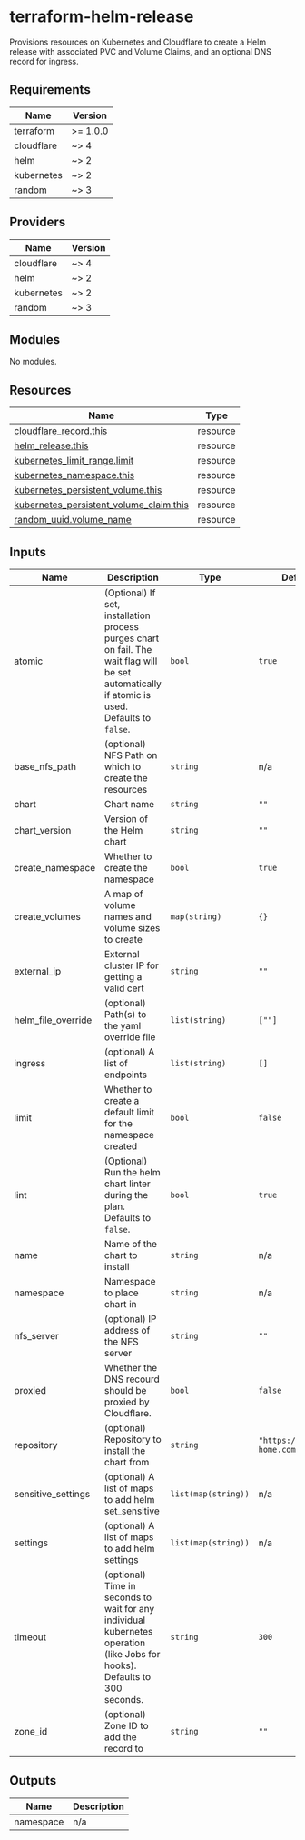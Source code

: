 # terraform-helm-release

Provisions resources on Kubernetes and Cloudflare to create a Helm release with associated PVC and Volume Claims, and  an optional DNS record for ingress.

## Requirements

| Name       | Version  |
|------------|----------|
| terraform  | >= 1.0.0 |
| cloudflare | ~> 4     |
| helm       | ~> 2     |
| kubernetes | ~> 2     |
| random     | ~> 3     |

## Providers

| Name       | Version |
|------------|---------|
| cloudflare | ~> 4    |
| helm       | ~> 2    |
| kubernetes | ~> 2    |
| random     | ~> 3    |

## Modules

No modules.

## Resources

| Name                                                                                                                                                  | Type     |
|-------------------------------------------------------------------------------------------------------------------------------------------------------|----------|
| [cloudflare_record.this](https://registry.terraform.io/providers/cloudflare/cloudflare/latest/docs/resources/record)                                  | resource |
| [helm_release.this](https://registry.terraform.io/providers/hashicorp/helm/latest/docs/resources/release)                                             | resource |
| [kubernetes_limit_range.limit](https://registry.terraform.io/providers/hashicorp/kubernetes/latest/docs/resources/limit_range)                        | resource |
| [kubernetes_namespace.this](https://registry.terraform.io/providers/hashicorp/kubernetes/latest/docs/resources/namespace)                             | resource |
| [kubernetes_persistent_volume.this](https://registry.terraform.io/providers/hashicorp/kubernetes/latest/docs/resources/persistent_volume)             | resource |
| [kubernetes_persistent_volume_claim.this](https://registry.terraform.io/providers/hashicorp/kubernetes/latest/docs/resources/persistent_volume_claim) | resource |
| [random_uuid.volume_name](https://registry.terraform.io/providers/hashicorp/random/latest/docs/resources/uuid)                                        | resource |

## Inputs

| Name                 | Description                                                                                                                                   | Type                | Default                             | Required |
|----------------------|-----------------------------------------------------------------------------------------------------------------------------------------------|---------------------|-------------------------------------|:--------:|
| atomic               | (Optional) If set, installation process purges chart on fail. The wait flag will be set automatically if atomic is used. Defaults to `false`. | `bool`              | `true`                              |    no    |
| base\_nfs\_path      | (optional) NFS Path on which to create the resources                                                                                          | `string`            | n/a                                 |   yes    |
| chart                | Chart name                                                                                                                                    | `string`            | `""`                                |    no    |
| chart\_version       | Version of the Helm chart                                                                                                                     | `string`            | `""`                                |    no    |
| create\_namespace    | Whether to create the namespace                                                                                                               | `bool`              | `true`                              |    no    |
| create\_volumes      | A map of volume names and volume sizes to create                                                                                              | `map(string)`       | `{}`                                |    no    |
| external\_ip         | External cluster IP for getting a valid cert                                                                                                  | `string`            | `""`                                |    no    |
| helm\_file\_override | (optional) Path(s) to the yaml override file                                                                                                  | `list(string)`      | `[""]`                              |    no    |
| ingress              | (optional) A list of endpoints                                                                                                                | `list(string)`      | `[]`                                |    no    |
| limit                | Whether to create a default limit for the namespace created                                                                                   | `bool`              | `false`                             |    no    |
| lint                 | (Optional) Run the helm chart linter during the plan. Defaults to `false`.                                                                    | `bool`              | `true`                              |    no    |
| name                 | Name of the chart to install                                                                                                                  | `string`            | n/a                                 |   yes    |
| namespace            | Namespace to place chart in                                                                                                                   | `string`            | n/a                                 |   yes    |
| nfs\_server          | (optional) IP address of the NFS server                                                                                                       | `string`            | `""`                                |    no    |
| proxied              | Whether the DNS recourd should be proxied by Cloudflare.                                                                                      | `bool`              | `false`                             |    no    |
| repository           | (optional) Repository to install the chart from                                                                                               | `string`            | `"https://k8s-at-home.com/charts/"` |    no    |
| sensitive\_settings  | (optional) A list of maps to add helm set\_sensitive                                                                                          | `list(map(string))` | n/a                                 |   yes    |
| settings             | (optional) A list of maps to add helm settings                                                                                                | `list(map(string))` | n/a                                 |   yes    |
| timeout              | (optional) Time in seconds to wait for any individual kubernetes operation (like Jobs for hooks). Defaults to 300 seconds.                    | `string`            | `300`                               |    no    |
| zone\_id             | (optional) Zone ID to add the record to                                                                                                       | `string`            | `""`                                |    no    |

## Outputs

| Name      | Description |
|-----------|-------------|
| namespace | n/a         |
